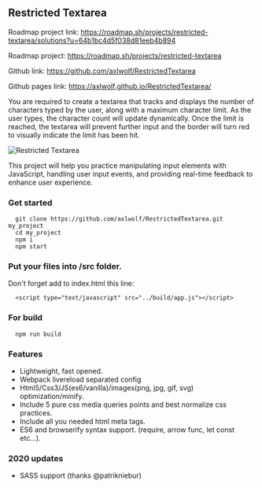 ## Restricted Textarea

Roadmap project link: https://roadmap.sh/projects/restricted-textarea/solutions?u=64b1bc4d5f038d81eeb4b894

Roadmap project: https://roadmap.sh/projects/restricted-textarea

Github link: https://github.com/axlwolf/RestrictedTextarea

Github pages link: https://axlwolf.github.io/RestrictedTextarea/

You are required to create a textarea that tracks and displays the number of characters typed by the user, along with a maximum character limit. As the user types, the character count will update dynamically. Once the limit is reached, the textarea will prevent further input and the border will turn red to visually indicate the limit has been hit.

![Restricted Textarea](https://assets.roadmap.sh/guest/textarea-input-vdclr.png)

This project will help you practice manipulating input elements with JavaScript, handling user input events, and providing real-time feedback to enhance user experience.

### Get started

```
  git clone https://github.com/axlwolf/RestrictedTextarea.git my_project
  cd my_project
  npm i
  npm start
```

### Put your files into /src folder.

Don't forget add to index.html this line:
```
  <script type="text/javascript" src="../build/app.js"></script>
```

### For build

```
  npm run build
```

### Features

- Lightweight, fast opened.
- Webpack livereload separated config
- Html5/Css3/JS(es6/vanilla)/images(png, jpg, gif, svg) optimization/minify.
- Include 5 pure css media queries points and best normalize css practices.
- Include all you needed html meta tags.
- ES6 and browserify syntax support. (require, arrow func, let const etc...).

### 2020 updates

- SASS support (thanks @patrikniebur)
